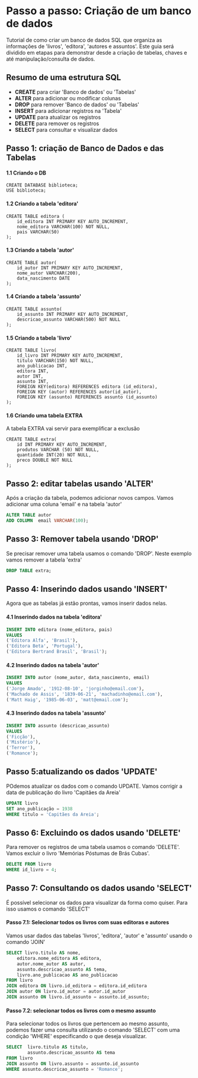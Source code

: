 # Passo a passo: Criação de um banco de dados
Tutorial de como criar um banco de dados SQL que organiza as informações de 'livros', 'editora', 'autores e assuntos'.
Este guia será dividido em etapas para demonstrar desde a criação de tabelas, chaves e até manipulação/consulta de dados.

## Resumo de uma estrutura SQL
* __CREATE__ para criar 'Banco de dados' ou 'Tabelas'
* __ALTER__ para adicionar ou modificar colunas
* __DROP__ para remover 'Banco de dados' ou 'Tabelas'
* __INSERT__ para adicionar registros na 'Tabela'
* __UPDATE__ para atualizar os registros
* __DELETE__ para remover os registros
* __SELECT__ para consultar e visualizar dados

## Passo 1: criação de Banco de Dados e das Tabelas
#### 1.1 Criando o DB

```
CREATE DATABASE biblioteca;
USE biblioteca;

```
#### 1.2 Criando a tabela 'editora'
```
CREATE TABLE editora (
    id_editora INT PRIMARY KEY AUTO_INCREMENT,
    nome_editora VARCHAR(100) NOT NULL,
    pais VARCHAR(50)
);
```

#### 1.3 Criando a tabela 'autor'
```
CREATE TABLE autor(
    id_autor INT PRIMARY KEY AUTO_INCREMENT,
    nome_autor VARCHAR(200),
    data_nascimento DATE 
);
```

#### 1.4 Criando a tabela 'assunto'
```
CREATE TABLE assunto(
    id_assunto INT PRIMARY KEY AUTO_INCREMENT,
    descricao_assunto VARCHAR(500) NOT NULL
);
```

#### 1.5 Criando a tabela 'livro'
```
CREATE TABLE livro(
    id_livro INT PRIMARY KEY AUTO_INCREMENT,
    titulo VARCHAR(150) NOT NULL,
    ano_publicacao INT,
    editora INT,
    autor INT,
    assunto INT,
    FOREIGN KEY(editora) REFERENCES editora (id_editora),
    FOREIGN KEY (autor) REFERENCES autor(id_autor),
    FOREIGN KEY (assunto) REFERENCES assunto (id_assunto)
);
```

#### 1.6 Criando uma tabela EXTRA
A tabela EXTRA vai servir para exemplificar a exclusão

```
CREATE TABLE extra(
    id INT PRIMARY KEY AUTO_INCREMENT,
    produtos VARCHAR (50) NOT NULL,
    quantidade INT(20) NOT NULL,
    preco DOUBLE NOT NULL
);
```
## Passo 2: editar tabelas usando 'ALTER'
Após a criação da tabela, podemos adicionar novos campos. Vamos adicionar uma coluna 'email' e na tabela 'autor'

```SQL
ALTER TABLE autor
ADD COLUMN  email VARCHAR(100);
```
## Passo 3: Remover tabela usando 'DROP'
Se precisar remover uma tabela usamos o comando 'DROP'.
Neste exemplo vamos remover a tabela 'extra'

```SQL
DROP TABLE extra;
```
## Passo 4: Inserindo dados usando 'INSERT'
Agora que as tabelas já estão prontas, vamos inserir dados nelas.

#### 4.1 Inserindo dados na tabela 'editora'
```SQL
INSERT INTO editora (nome_editora, pais)
VALUES
('Editora Alfa', 'Brasil'),
('Editora Beta', 'Portugal'),
('Editora Bertrand Brasil', 'Brasil');
```

#### 4.2 Inserindo dados na tabela 'autor'
```SQL
INSERT INTO autor (nome_autor, data_nascimento, email)
VALUES 
('Jorge Amado', '1912-08-10', 'jorginho@email.com'),
('Machado de Assis', '1839-06-21', 'machadinho@email.com'),
('Matt Haig', '1985-06-03', 'matt@email.com');
```

#### 4.3 Inserindo dados na tabela 'assunto'
```SQL
INSERT INTO assunto (descricao_assunto)
VALUES 
('Ficção'),
('Mistério'),
('Terror'),
('Romance');
```

## Passo 5:atualizando os dados 'UPDATE'
POdemos atualizar os dados com o comando UPDATE.
Vamos corrigir a data de publicação do livro 'Capitães da Areia'

```SQL
UPDATE livro
SET ano_publicação = 1938
WHERE titulo = 'Capitães da Areia';
```

## Passo 6: Excluindo os dados usando 'DELETE'
Para remover os registros de uma tabela usamos o comando 'DELETE'.
Vamos excluir o livro 'Memórias Póstumas de Brás Cubas'.

```SQL
DELETE FROM livro
WHERE id_livro = 4;
```

## Passo 7: Consultando os dados usando 'SELECT'
É possível selecionar os dados para visualizar da forma como quiser.
Para isso usamos o comando 'SELECT'

#### Passo 7.1: Selecionar todos os livros com suas editoras e autores
Vamos usar dados das tabelas 'livros', 'editora', 'autor' e 'assunto' usando o comando 'JOIN'

```SQL
SELECT livro.titulo AS nome,
    editora.nome_editora AS editora,
    autor.nome_autor AS autor,
    assunto.descricao_assunto AS tema,
    livro.ano_publicacao AS ano_publicacao
FROM livro
JOIN editora ON livro.id_editora = editora.id_editora
JOIN autor ON livro.id_autor = autor.id_autor
JOIN assunto ON livro.id_assunto = assunto.id_assunto;
```

#### Passo 7.2: selecionar todos os livros com o mesmo assunto
Para selecionar todos os livros que pertencem ao mesmo assunto, podemos fazer uma consulta utilizando o comando 'SELECT' com uma condição 'WHERE' especificando o que deseja visualizar.
```SQL
SELECT  livro.titulo AS titulo,
        assunto.descricao_assunto AS tema
FROM livro
JOIN assunto ON livro.assunto = assunto.id_assunto
WHERE assunto.descricao_assunto = 'Romance';
```